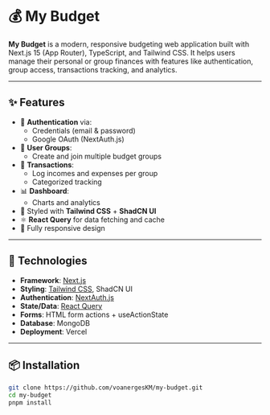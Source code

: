 # 💰 My Budget

**My Budget** is a modern, responsive budgeting web application built with Next.js 15 (App Router), TypeScript, and Tailwind CSS.
It helps users manage their personal or group finances with features like authentication, group access, transactions tracking, and analytics.

---

## ✨ Features

- 🔐 **Authentication** via:
  - Credentials (email & password)
  - Google OAuth (NextAuth.js)
- 👥 **User Groups**:
  - Create and join multiple budget groups
- 💼 **Transactions**:
  - Log incomes and expenses per group
  - Categorized tracking
- 📊 **Dashboard**:
  - Charts and analytics
- 🎨 Styled with **Tailwind CSS** + **ShadCN UI**
- ⚛️ **React Query** for data fetching and cache
- 📱 Fully responsive design

---

## 🚀 Technologies

- **Framework**: [Next.js](https://nextjs.org/)
- **Styling**: [Tailwind CSS](https://tailwindcss.com/), ShadCN UI
- **Authentication**: [NextAuth.js](https://next-auth.js.org/)
- **State/Data**: [React Query](https://tanstack.com/query/v5)
- **Forms**: HTML form actions + useActionState
- **Database**: MongoDB
- **Deployment**: Vercel

---

## 📦 Installation

```bash
git clone https://github.com/voanergesKM/my-budget.git
cd my-budget
pnpm install
